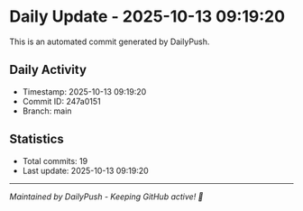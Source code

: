 # Daily Update - 2025-10-13 09:19:20

This is an automated commit generated by DailyPush.

## Daily Activity
- Timestamp: 2025-10-13 09:19:20
- Commit ID: 247a0151
- Branch: main

## Statistics
- Total commits: 19
- Last update: 2025-10-13 09:19:20

---
*Maintained by DailyPush - Keeping GitHub active! 🚀*
